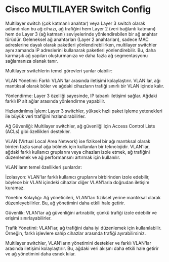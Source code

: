 # Cisco MULTILAYER Switch Config


Multilayer switch (çok katmanlı anahtar) veya Layer 3 switch olarak adlandırılan bu ağ cihazı, ağ trafiğini hem Layer 2 (veri bağlantı katmanı) hem de Layer 3 (ağ katmanı) seviyelerinde yönlendirebilen bir ağ anahtar türüdür. Geleneksel ağ anahtarları (Layer 2 anahtarları), sadece MAC adreslerine dayalı olarak paketleri yönlendirebilirken, multilayer switchler aynı zamanda IP adreslerini kullanarak paketleri yönlendirebilir. Bu, daha karmaşık ağ yapıları oluşturmanıza ve daha fazla ağ segmentasyonu sağlamanıza olanak tanır.

Multilayer switchlerin temel görevleri şunlar olabilir:

VLAN Yönetimi: Farklı VLAN'lar arasında iletişimi kolaylaştırır. VLAN'lar, ağı mantıksal olarak böler ve ağdaki cihazların trafiği sınırlı bir VLAN içinde kalır.

Yönlendirme: Layer 3 özelliği sayesinde, IP tabanlı iletişimi sağlar. Ağdaki farklı IP alt ağlar arasında yönlendirme yapabilir.

Hızlandırılmış İşlem: Layer 3 switchler, yüksek hızlı paket işleme yetenekleri ile büyük veri trafiğini hızlandırabilirler.

Ağ Güvenliği: Multilayer switchler, ağ güvenliği için Access Control Lists (ACLs) gibi özellikleri destekler.

VLAN (Virtual Local Area Network) ise fiziksel bir ağı mantıksal olarak birden fazla sanal ağa bölmek için kullanılan bir teknolojidir. VLAN'lar, ağdaki farklı kullanıcı gruplarını veya cihazları izole etmek, ağ trafiğini düzenlemek ve ağ performansını artırmak için kullanılır.

VLAN'ların temel özellikleri şunlardır:

İzolasyon: VLAN'lar farklı kullanıcı gruplarını birbirinden izole edebilir, böylece bir VLAN içindeki cihazlar diğer VLAN'larla doğrudan iletişim kuramaz.

Yönetim Kolaylığı: Ağ yöneticileri, VLAN'ları fiziksel yerine mantıksal olarak düzenleyebilirler. Bu, ağ yönetimini daha etkili hale getirir.

Güvenlik: VLAN'lar ağ güvenliğini artırabilir, çünkü trafiği izole edebilir ve erişimi sınırlayabilirler.

Trafik Yönetimi: VLAN'lar, ağ trafiğini daha iyi düzenlemek için kullanılabilir. Örneğin, farklı işlevlere sahip cihazlar arasında trafiği ayırabilirsiniz.

Multilayer switchler, VLAN'ların yönetimini destekler ve farklı VLAN'lar arasında iletişimi kolaylaştırır. Bu, ağdaki veri akışını daha etkili hale getirir ve ağ yönetimini daha esnek kılar.
